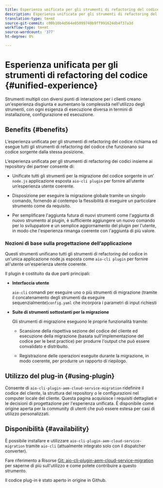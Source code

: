 ```yaml
---
title: Esperienza unificata per gli strumenti di refactoring del codice
description: Esperienza unificata per gli strumenti di refactoring del codice
translation-type: tm+mt
source-git-commit: c00b10b4d564e05099740b9ff991624db4f37a3d
workflow-type: tm+mt
source-wordcount: '377'
ht-degree: 0%

---
```



# Esperienza unificata per gli strumenti di refactoring del codice {#unified-experience}

Strumenti multipli con diversi punti di interazione per i clienti creano un&#39;esperienza disgiunta e aumentano la complessità nell&#39;utilizzo degli strumenti, con ogni esigenza di esecuzione diversa in termini di installazione, configurazione ed esecuzione.

## Benefits {#benefits}

L’esperienza unificata per gli strumenti di refactoring del codice richiama ed esegue tutti gli strumenti di refactoring del codice che funzionano sul codice sorgente dalla stessa posizione.

L’esperienza unificata per gli strumenti di refactoring dei codici insieme ai repository dei partner consente di:

* Unificate tutti gli strumenti per la migrazione del codice sorgente in un’ `node.js` applicazione esposta `aio-cli plugin` per fornire all’utente un’esperienza utente coerente.

* Disposizione per eseguire la migrazione globale tramite un singolo comando, fornendo al contempo la flessibilità di eseguire un particolare strumento come da requisito.

* Per semplificare l&#39;aggiunta futura di nuovi strumenti come l&#39;aggiunta di nuovo strumento al plugin, è sufficiente aggiungere un nuovo comando per lo sviluppatore e un semplice aggiornamento del plugin per l&#39;utente, in modo che l&#39;esperienza rimanga coerente con l&#39;aggiunta di più valore.

### Nozioni di base sulla progettazione dell’applicazione

Questi strumenti unificano tutti gli strumenti di refactoring del codice in un&#39;unica applicazione node.js esposta come `aio-cli plugin` per fornire all&#39;utente un&#39;esperienza utente coerente.

Il plugin è costituito da due parti principali:

* **Interfaccia utente**

   `aio-cli` comandi per eseguire uno o più strumenti di migrazione (tramite il concatenamento degli strumenti da eseguire sequenzialmente)`config.yaml` che incorpora i parametri di input richiesti

* **Suite di strumenti sottostanti per la migrazione**

   Gli strumenti di migrazione eseguono le proprie funzionalità tramite:

   * Scansione della rispettiva sezione del codice del cliente ed esecuzione della migrazione (basata sull&#39;implementazione del codice per le best practice) per produrre l&#39;output che può essere convalidato e distribuito.

   * Registrazione delle operazioni eseguite durante la migrazione, in modo coerente, per produrre un rapporto di riepilogo.

## Utilizzo del plug-in {#using-plugin}

Consente di `aio-cli-plugin-aem-cloud-service-migration` ridefinire il codice del cliente, la struttura del repository o le configurazioni nel computer locale del cliente. Questa pagina acquisisce i requisiti dettagliati e le decisioni di progettazione per l&#39;esperienza unificata.
È disponibile come origine aperta per la community di utenti che può essere estesa per casi di utilizzo personalizzati.

## Disponibilità {#availability}

È possibile installare e utilizzare `aio-cli-plugin-aem-cloud-service-migration` tramite `aio-cli` (attualmente integrato solo con il dispatcher converter).

Fare riferimento a Risorse [Git: aio-cli-plugin-aem-cloud-service-migration](https://github.com/adobe/aio-cli-plugin-aem-cloud-service-migration) per saperne di più sull&#39;utilizzo e come potete contribuire a questo strumento.

Il codice plug-in è stato aperto in origine in Github.

